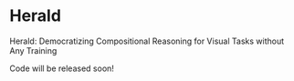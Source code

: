 # Herald
Herald: Democratizing Compositional Reasoning for Visual Tasks without Any Training

Code will be released soon!
